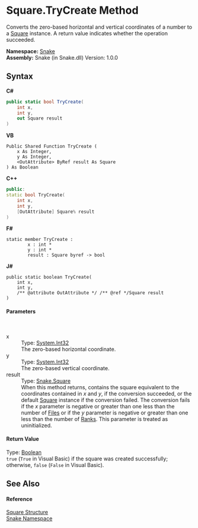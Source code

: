 # Square.TryCreate Method 
 

Converts the zero-based horizontal and vertical coordinates of a number to a <a href="T_Snake_Square">Square</a> instance. A return value indicates whether the operation succeeded.

**Namespace:**&nbsp;<a href="N_Snake">Snake</a><br />**Assembly:**&nbsp;Snake (in Snake.dll) Version: 1.0.0

## Syntax

**C#**<br />
``` C#
public static bool TryCreate(
	int x,
	int y,
	out Square result
)
```

**VB**<br />
``` VB
Public Shared Function TryCreate ( 
	x As Integer,
	y As Integer,
	<OutAttribute> ByRef result As Square
) As Boolean
```

**C++**<br />
``` C++
public:
static bool TryCreate(
	int x, 
	int y, 
	[OutAttribute] Square% result
)
```

**F#**<br />
``` F#
static member TryCreate : 
        x : int * 
        y : int * 
        result : Square byref -> bool 

```

**J#**<br />
``` J#
public static boolean TryCreate(
	int x,
	int y,
	/** @attribute OutAttribute */ /** @ref */Square result
)
```


#### Parameters
&nbsp;<dl><dt>x</dt><dd>Type: <a href="https://docs.microsoft.com/dotnet/api/system.int32" target="_blank" rel="noopener noreferrer">System.Int32</a><br />The zero-based horizontal coordinate.</dd><dt>y</dt><dd>Type: <a href="https://docs.microsoft.com/dotnet/api/system.int32" target="_blank" rel="noopener noreferrer">System.Int32</a><br />The zero-based vertical coordinate.</dd><dt>result</dt><dd>Type: <a href="T_Snake_Square">Snake.Square</a><br />When this method returns, contains the square equivalent to the coordinates contained in *x* and *y*, if the conversion succeeded, or the default <a href="T_Snake_Square">Square</a> instance if the conversion failed. The conversion fails if the *x* parameter is negative or greater than one less than the number of <a href="F_Snake_Square_Files">Files</a> or if the *y* parameter is negative or greater than one less than the number of <a href="F_Snake_Square_Ranks">Ranks</a>. This parameter is treated as uninitialized.</dd></dl>

#### Return Value
Type: <a href="https://docs.microsoft.com/dotnet/api/system.boolean" target="_blank" rel="noopener noreferrer">Boolean</a><br />`true` (`True` in Visual Basic) if the square was created successfully; otherwise, `false` (`False` in Visual Basic).

## See Also


#### Reference
<a href="T_Snake_Square">Square Structure</a><br /><a href="N_Snake">Snake Namespace</a><br />